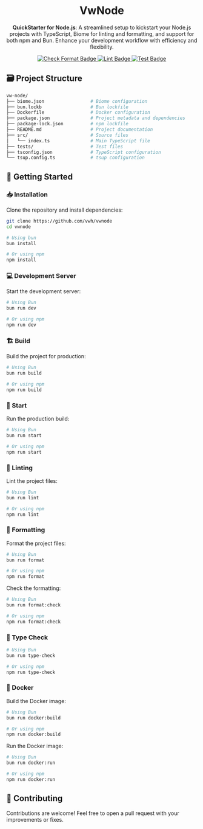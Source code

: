 <div align="center">
  <h1>VwNode</h1>
</div>

<p align="center">
<b>QuickStarter for Node.js</b>: A streamlined setup to kickstart your Node.js projects with TypeScript, Biome for linting and formatting, and support for both npm and Bun. Enhance your development workflow with efficiency and flexibility.
</p>

<div align="center">
  <a href="https://github.com/vwh/vwnode/actions/workflows/format-check.yml">
    <img src="https://github.com/vwh/vwnode/actions/workflows/format-check.yml/badge.svg" alt="Check Format Badge"/>
  </a>
  <a href="https://github.com/vwh/vwnode/actions/workflows/lint.yml">
    <img src="https://github.com/vwh/vwnode/actions/workflows/lint.yml/badge.svg" alt="Lint Badge"/>
  </a>
  <a href="https://github.com/vwh/vwnode/actions/workflows/test.yml">
    <img src="https://github.com/vwh/vwnode/actions/workflows/test.yml/badge.svg" alt="Test Badge"/>
  </a>
</div>

## 🗃️ Project Structure

```bash
vw-node/
├── biome.json                 # Biome configuration
├── bun.lockb                  # Bun lockfile
├── Dockerfile                 # Docker configuration
├── package.json               # Project metadata and dependencies
├── package-lock.json          # npm lockfile
├── README.md                  # Project documentation
├── src/                       # Source files
│   └── index.ts               # Main TypeScript file
├── tests/                     # Test files
├── tsconfig.json              # TypeScript configuration
└── tsup.config.ts             # tsup configuration
```

## 🚀 Getting Started

### 📥 Installation

Clone the repository and install dependencies:

```bash
git clone https://github.com/vwh/vwnode
cd vwnode

# Using bun
bun install

# Or using npm
npm install
```

### 💻 Development Server

Start the development server:

```bash
# Using Bun
bun run dev

# Or using npm
npm run dev
```

### 🏗️ Build

Build the project for production:

```bash
# Using Bun
bun run build

# Or using npm
npm run build
```

### 🚀 Start

Run the production build:

```bash
# Using Bun
bun run start

# Or using npm
npm run start
```

### 🧹 Linting

Lint the project files:

```bash
# Using Bun
bun run lint

# Or using npm
npm run lint
```

### 🎨 Formatting

Format the project files:

```bash
# Using Bun
bun run format

# Or using npm
npm run format
```

Check the formatting:

```bash
# Using Bun
bun run format:check

# Or using npm
npm run format:check
```

### 🧐 Type Check

```bash
# Using Bun
bun run type-check

# Or using npm
npm run type-check
```

### 🐳 Docker

Build the Docker image:

```bash
# Using Bun
bun run docker:build

# Or using npm
npm run docker:build
```

Run the Docker image:

```bash
# Using Bun
bun run docker:run

# Or using npm
npm run docker:run
```

## 🤝 Contributing

Contributions are welcome! Feel free to open a pull request with your improvements or fixes.
